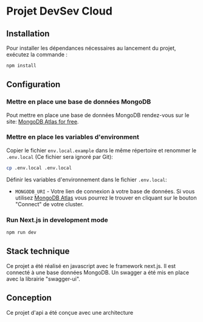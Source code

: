 # Projet DevSev Cloud

## Installation

Pour installer les dépendances nécessaires au lancement du projet, exécutez la commande :

```bash
npm install
```

## Configuration

### Mettre en place une base de données MongoDB

Pout mettre en place une base de données MongoDB rendez-vous sur le site: [MongoDB Atlas for free](https://mongodb.com/atlas).

### Mettre en place les variables d'environment

Copier le fichier `env.local.example` dans le même répertoire et renommer le `.env.local` (Ce fichier sera ignoré par Git):

```bash
cp .env.local .env.local
```

Définir les variables d'environnement dans le fichier `.env.local`:

- `MONGODB_URI` - Votre lien de connexion à votre base de données. Si vous utilisez [MongoDB Atlas](https://mongodb.com/atlas) vous pourrez le trouver en cliquant sur le bouton "Connect" de votre cluster.

### Run Next.js in development mode

```bash
npm run dev
```

## Stack technique

Ce projet a été réalisé en javascript avec le framework next.js. Il est connecté à une base données MongoDB.
Un swagger a été mis en place avec la librairie "swagger-ui".

## Conception

Ce projet d'api a été conçue avec une architecture 

